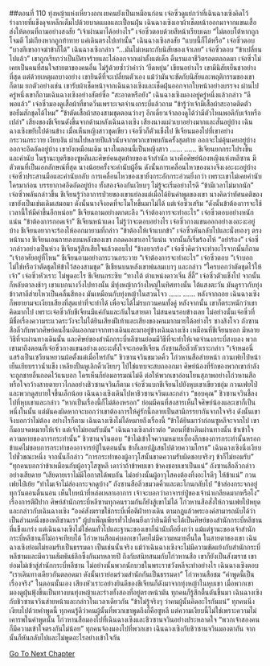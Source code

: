 ##ตอนที่ 110 ทุ่งหญ้าแห่งเหี่ยวงอกเงยคนยังเป็นเหมือนก่อน
เจ๋อซิ่วดูแย่กว่าที่เฉินฉางเซิงคิดไว้ ร่างกายที่แข็งดุจเหล็กเต็มไปด้วยบาดแผลและเปื้อนฝุ่น
เฉินฉางเซิงเอาผ้าเช็ดหน้าออกมาจากแขนเสื้อ ส่งให้ตอนที่ถามอย่างสงสัย “เจ้าผ่านมาได้อย่างไร”
เจ๋อซิ่วตอบด้วยสีหน้าเรียบเฉย “ไม่ตอบโต้หากถูกโจมตี ไม่เถียงหากถูกท้าทาย แค่เดินตรงไปเท่านั้น”
เฉินฉางเซิงสงสัย “แบบนี้ก็ได้หรือ”
เจ๋อซิ่วตอบ “บางทีเขาอาจฆ่าข้าก็ได้”
เฉินฉางเซิงกล่าว “...มันไม่เหมาะกับนิสัยของเจ้าเลย”
เจ๋อซิ่วตอบ “ข้าเปลี่ยนไปแล้ว”
เขาถูกเรียกว่าเป็นปีศาจร้ายและไล่ออกจากเผ่าตั้งแต่เด็ก ดิ้นรนเอาชีวิตรอดตลอดมา
เจ๋อซิ่วไม่เคยเป็นคนที่สนใจสายตาของคนอื่น ไม่รู้ด้วยซ้ำว่าคำว่า ‘ยืดหยุ่น’ เขียนอย่างไร เขามีนิสัยเย็นชาอย่างที่สุด
แต่ด้วยเหตุผลบางอย่าง เขายินดีที่จะเปลี่ยนตัวเอง แม้ว่ามันจะขัดกับนิสัยและพฤติกรรมของเขาก็ตาม
ยกตัวอย่างเช่น เขารับผ้าเช็ดหน้าจากเฉินฉางเซิงและเช็ดฝุ่นออกจากใบหน้าอย่างบรรจง
ผ่านไปครู่หนึ่งเขาก็ถามเฉินฉางเซิงอย่างสัตย์ซื่อ “สะอาดหรือยัง”
เฉินฉางเซิงมองอยู่ครู่หนึ่งแล้วกล่าว “ดีพอแล้ว”
เจ๋อซิ่วมองดูเสื้อผ้าที่ขาดวิ่นเพราะเจตจำนงกระบี่แล้วถาม “ข้ารู้ว่าเจ้ามีเสื้อผ้าสะอาดติดตัว ขอยืมสักชุดได้ไหม”
“ข้าตัดเสื้อผ้าสองสามชุดตอนว่างๆ อีกเดี๋ยวเจ้าลองดูได้ว่ามีตัวไหนพอดีกับเจ้าหรือเปล่า”
เสียงของชีเจียนดังขึ้นจากด้านหลังเฉินฉางเซิง
เสียงนางแผ่วเบาอย่างมากและสั่นอยู่บ้าง
เฉินฉางเซิงขยับไปด้านข้าง
เมื่อเห็นหญิงสาวชุดเขียว เจ๋อซิ่วก็ตัวแข็งไป
ชีเจียนมองไปที่เขาอย่างกระวนกระวาย
เงียบงัน
ผ่านไปหลายปีแล้วนับจากพวกเขาพบกันครั้งสุดท้าย
ออกจะไม่คุ้นเคยอยู่บ้าง
ออกจะอึดอัดอยู่บ้าง
เขายังเหมือนเดิม
นางในตอนนี้เป็นหญิงสาว
……
……
ชีเจียนยกกระโปรงขึ้นและคำนับ
ในฐานะบุตรีของซูหลีและศิษย์คนสุดท้ายของเจ้าสำนัก นางคือศิษย์น้องหญิงแห่งหลีซาน มีตัวตนที่เป็นเอกลักษณ์ที่สุด
นางน้อยครั้งจะคำนับผู้อื่น ดังนั้นการเคลื่อนไหวของนางจึงเงอะงะอยู่บ้าง
เจ๋อซิ่วประสานมือและคำนับกลับ การเคลื่อนไหวของเขายิ่งกระอักกระอ่วนยิ่งกว่า เพราะเขาไม่เคยคำนับใครมาก่อน
บรรยากาศอึดอัดอยู่บ้าง
ทั้งสองจ้องกันเงียบๆ ไม่รู้จะเริ่มอย่างไรดี
“ข้ามีเวลาไม่มากนัก” เจ๋อซิ่วพลันกล่าวขึ้น
ชีเจียนรู้ว่าอาการป่วยของเขาแย่ลงแต่เมื่อได้ยินคำพูดของเขา นางคิดว่าทัศนคติของเขายังเป็นเช่นเดิมเสมอมา ดังนั้นนางจึงอดที่จะโมโหขึ้นมาไม่ได้
แต่เจ๋อซิ่วเสริม “ดังนั้นข้าต้องการจะใช้เวลานี้ให้มีค่าขึ้นอีกหน่อย”
ชีเจียนถามอย่างตกตะลึง “เจ้าต้องการจะทำอะไร”
เจ๋อซิ่วตอบอย่างหนักแน่น “ข้าต้องการกอดเจ้า”
ชีเจียนหน้าแดง ไม่รู้ว่าจะตอบอย่างไร
เจ๋อซิ่วกางแขนออกอย่างเงอะงะอยู่บ้าง
ชีเจียนอยากจะร้องไห้ออกมายามที่กล่าว “ข้าต้องให้เจ้าแบกข้า”
เจ๋อซิ่วหันกลับไปและนั่งยองๆ ตรงหน้านาง
ชีเจียนเอนกายลงบนหลังของเขา กอดคอเขาเอาไว้แน่น จากนั้นก็เริ่มร้องไห้
“อย่าร้อง” เจ๋อซิ่วกล่าวอย่างเป็นห่วง
ชีเจียนรู้สึกเสียใจแล้วตอบไป “ข้าอยากร้อง”
เจ๋อซิ่วคิดว่าจะทำอะไรจากนั้นก็ถาม “เจ้าอาศัยอยู่ที่ไหน”
ชีเจียนถามอย่างกระวนกระวาย “เจ้าต้องการจะทำอะไร”
เจ๋อซิ่วตอบ “เจ้าบอกไม่ใช่หรือว่าตัดชุดให้ข้าไว้สองสามชุด”
ชีเชียนบนหลังเขาพ่นลมเบาๆ และกล่าว “ใครบอกว่าตัดชุดไว้ให้เจ้า”
เจ๋อซิ่วหัวเราะ ไม่พูดอะไร
ชีเจียนกระซิบ “ทางใต้ ตำแหน่งดาวเจิ่น สี่ลี้”
เจ๋อซิ่วตัวแข็งไป จากนั้นก็หลับตาลงช้าๆ
เขาแบกนางวิ่งไปทางนั้น
มีทุ่งหญ้ากว้างใหญ่ในทิศทางนั้น ใต้แสงตะวัน มันดูราวกับทุ่งข้าวสาลีส่ายไหวเป็นคลื่นสีทอง
มันเหมือนกับทุ่งหญ้าในสวนโจว
……
……
หลังจากถอย เฉินฉางเซิงก็พยายามจะเงียบเสียงที่สุดเท่าที่จะทำได้ เพื่อจะได้ไม่รบกวนคนทั้งคู่
หลังจากนั้น เขาก็ตระหนักว่าเขาคิดมากไป เพราะเจ๋อซิ่วกับชีเจียนมีแค่กันและกันในสายตา ไม่สนคนรอบข้างเลย
ไม่อย่างนั้นเจ๋อซิ่วที่มีชื่อเรื่องความระแวดระวังจะไม่ได้ยินเสียงฝีเท้าและเสียงของคนมากมายได้อย่างไร
ซางสิงโจว ถังซานสือลิ่วกับพวกศิษย์คนอื่นเดินออกมาจากทางเดินและมาอยู่ข้างเฉินฉางเซิง
เหมือนที่ชีเจียนบอก มีหลายวิธีที่จะผ่านทางเดินนั้น และศิษย์ของสำนักกระบี่หลีซานย่อมมีวิธีที่จะทำให้เจตจำนงกระบี่สงบลง
พวกเขามาถึงตอนที่เจ๋อซิ่วกางแขนอย่างเงอะงะตั้งใจจะกอดชีเจียน
ถังซานสือลิ่วหัวเราะกล่าว “เจ้าหมอนี่แสร้งเป็นเซวียนหยวนผ้อตั้งแต่เมื่อไหร่กัน”
ชิวซานจวินขมวดคิ้ว
โก่วหานสือส่ายหน้า
กวนเฟยไป๋หน้าเย็นเยียบราวน้ำแข็ง
เหลียงปั้นหูเลิกคิ้วเงียบๆ
ไป๋ไช่แทบจะสบถออกมา
ศิษย์น้องที่รักของพวกเขากำลังจะถูกชายอื่นกอดไว้แนบอก ใครเห็นก็ย่อมอารมณ์ไม่ดี
ต่อให้พวกเขาอ่อนโยนสุภาพอย่างโก่วหานสือหรือใจกว้างสายตายาวไกลอย่างชิวซานจวินก็ตาม
เจ๋อซิ่วแบกชีเจียนไปยังหุบเขาเขียวชอุ่ม
กวนเฟยไป๋และพวกดูสบายใจขึ้นเล็กน้อย
เฉินฉางเซิงเดินไปหาชิวซานจวินและกล่าว “ขอบคุณ”
ชิวซานจวินชี้ลงไปที่หุบเขาและกล่าว “หากเป็นเรื่องนี้ก็ไม่ต้องหรอก”
ย่อมมีคนที่สงสารเห็นใจศิษย์น้องและเขาก็เป็นหนึ่งในนั้น แต่มันคงผิดหากจะบอกว่าเขาต้องการให้คู่รักนี้กลายเป็นสามีภรรยากันจากใจจริง
ดังนั้นเขาจึงบอกว่าไม่ต้อง
อย่างไรก็ตาม เฉินฉางเซิงไม่ได้หมายถึงเรื่องนี้
“ข้าได้ยินมาว่าก่อนซูหลีจะจากไป เขาก็มอบจดหมายให้เจ้า แต่เจ้าไม่ยอมรับมัน”
เฉินฉางเซิงกล่าวต่อ “ตอนที่ข้าเดินผ่านทางนั้น ข้าเข้าใจความหายของการกระทำนั้น”
ชิวซานจวินตอบ “ข้าไม่เข้าใจความหมายเบื้องลึกของการกระทำนั้นหรอก ข้าแค่ไม่ชอบการกระทำของอาจารย์ปู่ในตอนนั้น ข้าก็เลยปฏิเสธไปด้วยความโกรธ”
เฉินฉางเซิงนิ่งเงียบไปชั่วขณะหนึ่ง จากนั้นก็กล่าว “การกระทำของผู้อาวุโสนั้นขาดความรับผิดชอบจริงๆ ข้าก็ไม่ยอมรับ”
“ทุกคนบอกว่าข้าเหมือนกับผู้อาวุโสซูหลี เดาว่าถ้าข้าพบเขา ข้าคงชอบเขาเป็นแน่”
ถังซานสือลิ่วกล่าวอย่างเสียดาย “เสียดายเราไม่มีโอกาสได้พบกัน ไม่อย่างนั้นผู้อาวุโสคงต้องทิ้งอะไรดีๆ ให้ข้าแน่”
กวนเฟยไป๋เย้ย “ทำไมเจ้าไม่ส่องกระจกดูบ้าง”
ถังซานสือลิ่วขมวดคิ้วและตะโกนกลับไป “ข้าส่องกระจกอยู่ทุกวันตอนตื่นนอน เห็นใบหน้าที่หล่อเหลาเอาการ เจ้าจะบอกว่าอาจารย์ปู่ของเจ้าน่าเกลียดมากหรือไง”
เรื่องการตีฝีปาก ศิษย์สำนักกระบี่หลีซานทุกคนรวมกันก็ยังสู้เขาไม่ได้
โก่วหานสือสั่งให้กวนเฟยไป๋หยุดและกล่าวกับเฉินฉางเซิง “องค์สังฆราชใช้กระบี่เพื่อตีฝ่าทางเดิน ตามกฎแล้วพระองค์สามารถนับได้ว่าเป็นส่วนหนึ่งของหลีซานเรา”
ผู้บำเพ็ญเพียรทั่วไปคนยิ่งกว่ายินดีที่จะได้เป็นศิษย์ของสำนักกระบี่หลีซานที่แข็งแกร่ง
แต่เฉินฉางเซิงไม่ใช่คนทั่วไปและฐานะของเขาก็น่านับถือยิ่งกว่า แม้แต่ฐานะของเจ้าสำนักกระบี่หลีซานก็ไม่อาจเทียบได้
โก่วหานสือแค่บอกเขาโดยไม่มีความหมายอื่นใด ในสายตาของเขา เฉินฉางเซิงย่อมไม่ยอมรับเป็นธรรมดา
เป็นเช่นนั้นจริง แม้ว่าเฉินฉางเซิงจะไม่มีความขัดแย้งกับสำนักกระบี่หลีซานและมีความสัมพันธ์ลึกซึ้งกันมาหลายปี ถึงกับสนิทสนมกับโก่วหานสือ เขาก็ยังเป็นสังฆราช เขาย่อมไม่เข้าสู่สำนักกระบี่หลีซาน ไม่อย่างนั้นพวกนักบวชในพระราชวังหลีจะทำอย่างไร
เฉินฉางเซิงตอบ “เราเดินทางเดียวกันตลอดมา ดังนั้นเราย่อมร่วมสำนักกันเป็นธรรมดา”
โก่วหานสือชม “คำพูดนี้เป็นเรื่องจริง”
ในตอนนั้นเอง เสียงหัวเราะอย่างยินดีของชีเจียนก็ดังมาจากทุ่งหญ้าในหุบเขา
เมื่อพวกเขามองดูฝุ่นฟุ้งขึ้นเป็นทางบนทุ่งหญ้าและร่างทั้งสองที่อยู่ตรงหน้ามัน ทุกคนก็รู้สึกตื้นตันขึ้นมา
เฉินฉางเซิงกับชิวซานจวินส่ายหน้าและกล่าวในเวลาเดียวกัน “ข้าไม่รู้จริงๆ ว่าคนผู้นั้นคิดอะไรกันแน่”
ทุกคนนิ่งเงียบไปด้วยคำพูดนี้
ทุกคนรู้ดีว่าคนผู้นั้นที่พวกเขาพูดถึงก็คือซูหลี แต่ความเงียบนี้ไม่ใช่เพราะความไม่เคารพในคำพูดนั้น
โก่วหานสือมองไปที่เฉินฉางเซิงและชิวซานจวินอย่างประหลาดใจ “พวกเจ้าสองคนก็มีความเข้าใจตรงกันไม่น้อย”
ทุกคนจ้องมองไปที่พวกเขา
เฉินฉางเซิงกับชิวซานจวินมองตากัน จากนั้นก็หันกลับไปและไม่พูดอะไรอย่างเข้าใจกัน


[Go To Next Chapter]( ./937.md)